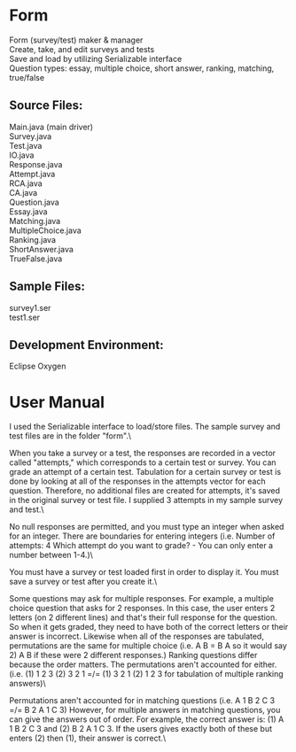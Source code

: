 # Form
Form (survey/test) maker &amp; manager\
Create, take, and edit surveys and tests\
Save and load by utilizing Serializable interface\
Question types: essay, multiple choice, short answer, ranking, matching, true/false

## Source Files:
Main.java (main driver)\
Survey.java\
Test.java\
IO.java\
Response.java\
Attempt.java\
RCA.java\
CA.java\
Question.java\
Essay.java\
Matching.java\
MultipleChoice.java\
Ranking.java\
ShortAnswer.java\
TrueFalse.java

## Sample Files:
survey1.ser\
test1.ser

## Development Environment:
Eclipse Oxygen

# User Manual
I used the Serializable interface to load/store files. The sample survey and test files are in the folder "form".\

When you take a survey or a test, the responses are recorded in a vector called "attempts," which corresponds to a certain test or survey. You can grade an attempt of a certain test. Tabulation for a certain survey or test is done by looking at all of the responses in the attempts vector for each question. Therefore, no additional files are created for attempts, it's saved in the original survey or test file. I supplied 3 attempts in my sample survey and test.\

No null responses are permitted, and you must type an integer when asked for an integer. There are boundaries for entering integers (i.e. Number of attempts: 4 Which attempt do you want to grade? - You can only enter a number between 1-4.)\

You must have a survey or test loaded first in order to display it. You must save a survey or test after you create it.\

Some questions may ask for multiple responses. For example, a multiple choice question that asks for 2 responses. In this case, the user enters 2 letters (on 2 different lines) and that's their full response for the question. So when it gets graded, they need to have both of the correct letters or their answer is incorrect. Likewise when all of the responses are tabulated, permutations are the same for multiple choice (i.e. A B = B A so it would say 2) A B if these were 2 different responses.) Ranking questions differ because the order matters. The permutations aren't accounted for either. (i.e. (1) 1 2 3 (2) 3 2 1 =/= (1) 3 2 1 (2) 1 2 3 for tabulation of multiple ranking answers)\

Permutations aren't accounted for in matching questions (i.e. A 1 B 2 C 3 =/= B 2 A 1 C 3) However, for multiple answers in matching questions, you can give the answers out of order. For example, the correct answer is: (1) A 1 B 2 C 3 and (2) B 2 A 1 C 3. If the users gives exactly both of these but enters (2) then (1), their answer is correct.\
